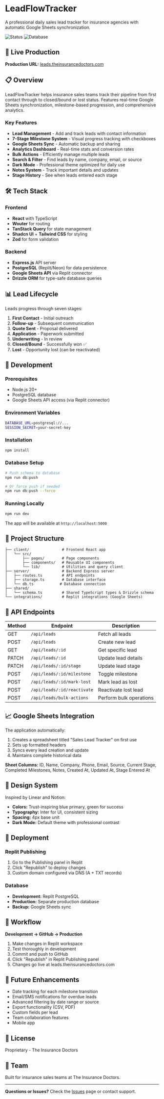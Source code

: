# LeadFlowTracker

A professional daily sales lead tracker for insurance agencies with automatic Google Sheets synchronization.

![Status](https://img.shields.io/badge/status-production-green)
![Database](https://img.shields.io/badge/database-PostgreSQL-blue)

## 🚀 Live Production

**Production URL:** [leads.theinsurancedoctors.com](https://leads.theinsurancedoctors.com)

## 📋 Overview

LeadFlowTracker helps insurance sales teams track their pipeline from first contact through to closed/bound or lost status. Features real-time Google Sheets synchronization, milestone-based progression, and comprehensive analytics.

### Key Features

- **Lead Management** - Add and track leads with contact information
- **7-Stage Milestone System** - Visual progress tracking with checkboxes
- **Google Sheets Sync** - Automatic backup and sharing
- **Analytics Dashboard** - Real-time stats and conversion rates
- **Bulk Actions** - Efficiently manage multiple leads
- **Search & Filter** - Find leads by name, company, email, or source
- **Dark Mode** - Professional theme optimized for daily use
- **Notes System** - Track important details and updates
- **Stage History** - See when leads entered each stage

## 🛠️ Tech Stack

### Frontend
- **React** with TypeScript
- **Wouter** for routing
- **TanStack Query** for state management
- **Shadcn UI** + **Tailwind CSS** for styling
- **Zod** for form validation

### Backend
- **Express.js** API server
- **PostgreSQL** (Replit/Neon) for data persistence
- **Google Sheets API** via Replit connector
- **Drizzle ORM** for type-safe database queries

## 📊 Lead Lifecycle

Leads progress through seven stages:

1. **First Contact** - Initial outreach
2. **Follow-up** - Subsequent communication
3. **Quote Sent** - Proposal delivered
4. **Application** - Paperwork submitted
5. **Underwriting** - In review
6. **Closed/Bound** - Successfully won ✅
7. **Lost** - Opportunity lost (can be reactivated)

## 🔧 Development

### Prerequisites
- Node.js 20+
- PostgreSQL database
- Google Sheets API access (via Replit connector)

### Environment Variables
```bash
DATABASE_URL=postgresql://...
SESSION_SECRET=your-secret-key
```

### Installation
```bash
npm install
```

### Database Setup
```bash
# Push schema to database
npm run db:push

# Or force push if needed
npm run db:push --force
```

### Running Locally
```bash
npm run dev
```

The app will be available at `http://localhost:5000`

## 📁 Project Structure

```
├── client/               # Frontend React app
│   └── src/
│       ├── pages/        # Page components
│       ├── components/   # Reusable UI components
│       └── lib/          # Utilities and query client
├── server/               # Backend Express server
│   ├── routes.ts         # API endpoints
│   ├── storage.ts        # Database interface
│   └── db.ts            # Database connection
├── shared/
│   └── schema.ts         # Shared TypeScript types & Drizzle schema
└── integrations/         # Replit integrations (Google Sheets)
```

## 🔌 API Endpoints

| Method | Endpoint | Description |
|--------|----------|-------------|
| GET | `/api/leads` | Fetch all leads |
| POST | `/api/leads` | Create new lead |
| GET | `/api/leads/:id` | Get specific lead |
| PATCH | `/api/leads/:id` | Update lead details |
| PATCH | `/api/leads/:id/stage` | Update lead stage |
| POST | `/api/leads/:id/milestone` | Toggle milestone |
| POST | `/api/leads/:id/mark-lost` | Mark lead as lost |
| POST | `/api/leads/:id/reactivate` | Reactivate lost lead |
| POST | `/api/leads/bulk-actions` | Perform bulk operations |

## 📈 Google Sheets Integration

The application automatically:
1. Creates a spreadsheet titled "Sales Lead Tracker" on first use
2. Sets up formatted headers
3. Syncs every lead creation and update
4. Maintains complete historical data

**Sheet Columns:** ID, Name, Company, Phone, Email, Source, Current Stage, Completed Milestones, Notes, Created At, Updated At, Stage Entered At

## 🎨 Design System

Inspired by Linear and Notion:
- **Colors:** Trust-inspiring blue primary, green for success
- **Typography:** Inter for UI, consistent sizing
- **Spacing:** 4px base unit
- **Dark Mode:** Default theme with professional contrast

## 🚀 Deployment

### Replit Publishing
1. Go to the Publishing panel in Replit
2. Click "Republish" to deploy changes
3. Custom domain configured via DNS (A + TXT records)

### Database
- **Development:** Replit PostgreSQL
- **Production:** Separate production database
- **Backup:** Google Sheets sync

## 🔄 Workflow

**Development → GitHub → Production**

1. Make changes in Replit workspace
2. Test thoroughly in development
3. Commit and push to GitHub
4. Click "Republish" in Replit Publishing panel
5. Changes go live at leads.theinsurancedoctors.com

## 📝 Future Enhancements

- Date tracking for each milestone transition
- Email/SMS notifications for overdue leads
- Advanced filtering by date range or source
- Export functionality (CSV, PDF)
- Custom fields per lead
- Team collaboration features
- Mobile app

## 📄 License

Proprietary - The Insurance Doctors

## 👥 Team

Built for insurance sales teams at The Insurance Doctors.

---

**Questions or Issues?** Check the [Issues](https://github.com/trpl333/LeadFlowTracker/issues) page or contact support.
